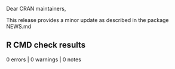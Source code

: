 Dear CRAN maintainers,

This release provides a minor update as described in the package NEWS.md


## R CMD check results

0 errors | 0 warnings | 0 notes


